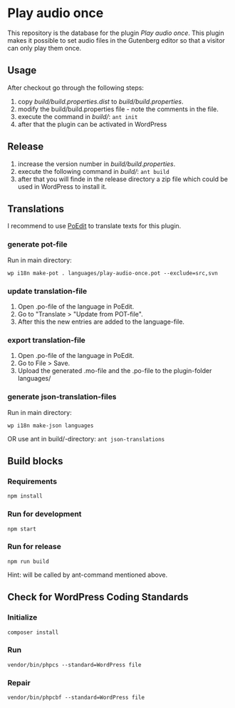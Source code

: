 # Play audio once

This repository is the database for the plugin _Play audio once_. This plugin makes it possible to set audio files in the Gutenberg editor so that a visitor can only play them once.

## Usage

After checkout go through the following steps:

1. copy _build/build.properties.dist_ to _build/build.properties_.
2. modify the build/build.properties file - note the comments in the file.
3. execute the command in _build/_: `ant init`
4. after that the plugin can be activated in WordPress

## Release

1. increase the version number in _build/build.properties_.
2. execute the following command in _build/_: `ant build`
3. after that you will finde in the release directory a zip file which could be used in WordPress to install it.

## Translations

I recommend to use [PoEdit](https://poedit.net/) to translate texts for this plugin.

### generate pot-file

Run in main directory:

`wp i18n make-pot . languages/play-audio-once.pot --exclude=src,svn`

### update translation-file

1. Open .po-file of the language in PoEdit.
2. Go to "Translate > "Update from POT-file".
3. After this the new entries are added to the language-file.

### export translation-file

1. Open .po-file of the language in PoEdit.
2. Go to File > Save.
3. Upload the generated .mo-file and the .po-file to the plugin-folder languages/

### generate json-translation-files

Run in main directory:

`wp i18n make-json languages`

OR use ant in build/-directory: `ant json-translations`

## Build blocks

### Requirements

`npm install`

### Run for development

`npm start`

### Run for release

`npm run build`

Hint: will be called by ant-command mentioned above.

## Check for WordPress Coding Standards

### Initialize

`composer install`

### Run

`vendor/bin/phpcs --standard=WordPress file`

### Repair

`vendor/bin/phpcbf --standard=WordPress file`

